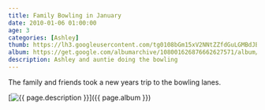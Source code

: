 ```yaml
---
title: Family Bowling in January
date: 2010-01-06 01:00:00
age: 3
categories: [Ashley]
thumb: https://lh3.googleusercontent.com/tg0108bGm15xV2NNtZZfdGuLGMBdJBNuf4YttZ1kkSDoE-20rtKXA6eG1MFV7hga1TZ2p_VFxAOPJmU7OkA=w293-h220
album: https://get.google.com/albumarchive/108001626876662627571/album/AF1QipP0qXLBlFQ55L-nboobhCz2ECWN-MQ1SuGbwaI5?authKey=CJinnOKFzKWIeA
description: Ashley and auntie doing the bowling
---
```

The family and friends took a new years trip to the bowling lanes.

[<img src="{{ page.thumb }}" alt="{{ page.description }}" class="wyseguys-album"/>]({{ page.album }})